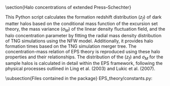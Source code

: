 \section{Halo concentrations of extended Press–Schechter}

This Python script calculates the formation redshift distribution ($z_{f}$) of dark matter halos based on the conditional mass function of the excursion set theory, the mass variance ($\sigma_{M}$) of the linear density fluctuation field, and the halo concentration parameter by fitting the radial mass density distribution of TNG simulations using the NFW model. Additionally, it provides halo formation times based on the TNG simulation merger tree. The concentration-mass relation of EPS theory is reproduced using these halo properties and their relationships. The distribution of the ($z_{f}$) and $\sigma_{M}$ for the sample halos is calculated in detail within the EPS framework, following the physical processes outlined in Ling et al. (2003) and Lukic et al. (2007).


\subsection{Files contained in the package}
EPS_theory/constants.py: 

